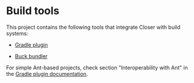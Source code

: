 # Build tools #

This project contains the following tools that integrate Closer with
build systems:

* [Gradle plugin](gradle-plugin/README.md)

* [Buck bundler](buck-bundler/README.md)

For simple Ant-based projects, check section "Interoperability with Ant" in the [Gradle plugin documentation]((gradle-plugin/README.md)).
